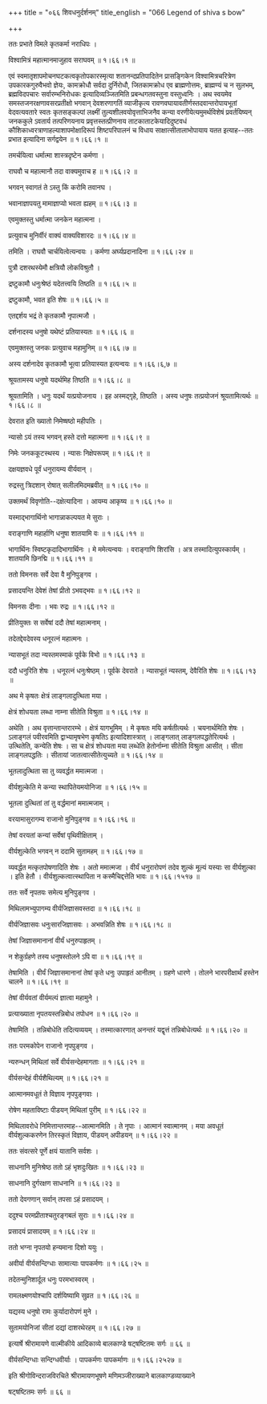 +++
title = "०६६ शिवधनुर्दर्शनम्"
title_english = "066 Legend of shiva s bow"

+++


ततः प्रभाते विमले कृतकर्मा नराधिपः ।  

विश्वामित्रं महात्मानमाजुहाव सराघवम्  ॥  १।६६।१  ॥   

एवं स्वमातृशापमोचनघटकत्वकृतोपकारस्मृत्या शतानन्दप्रतिपादितेन
प्रासङ्गिकेन विश्वामित्रचरित्रेण उपकारकगुरुवैभवो ज्ञेयः, कामक्रोधौ
सर्वदा दुर्निरोधौ, जितकामक्रोध एव ब्राह्मणोत्तमः, ब्राह्मण्यं च न
सुलभम्, ब्रह्मविदपचारः सर्वारम्भनिरोधकः इत्यादिव्यञ्जितमिति
प्रबन्धगतवस्तुना वस्तुध्वनिः । अथ स्वयमेव समस्तजनरक्षणावसरप्रतीक्षो
भगवान् देवशरणागतिं व्याजीकृत्य रावणवघायावतीर्णस्तदवान्तरोपायभूतां
वेदवत्यवतारे स्वतः कृतसङ्कल्पां लक्ष्मीं तुल्यशीलवयोवृत्ताभिजनैव कन्या
वरणीयेत्यमुमर्थविशेषं प्रवर्तयिष्यन् जनककुले ऽवतार्य तत्परिणयनाय
प्रवृत्तस्तत्प्रीणनाय ताटकाताटकेयादिदुष्टवधं
कौशिकाध्वरत्राणाहल्याशापमोक्षादिरूपं शिष्टपरिपालनं च विधाय
साक्षात्सीतालाभोपायाय यतत इत्याह--ततः प्रभात इत्यादिना सर्गद्वयेन  ॥ 
१।६६।१  ॥   

  

तमर्चयित्वा धर्मात्मा शास्त्रदृष्टेन कर्मणा ।  

राघवौ च महात्मानौ तदा वाक्यमुवाच ह  ॥  १।६६।२  ॥   

भगवन् स्वागतं ते ऽस्तु किं करोमि तवानघ ।  

भवानाज्ञापयतु मामाज्ञाप्यो भवता ह्यहम्  ॥  १।६६।३  ॥   

एवमुक्तस्तु धर्मात्मा जनकेन महात्मना ।  

प्रत्युवाच मुनिर्वीरं वाक्यं वाक्यविशारदः  ॥  १।६६।४  ॥   

तमिति । राघवौ चार्चयित्वेत्यन्वयः । कर्मणा अर्घ्यप्रदानादिना  ॥  १।६६।२४
 ॥   

  

पुत्रौ दशरथस्येमौ क्षत्रियौ लोकविश्रुतौ ।  

द्रष्टुकामौ धनुःश्रेष्ठं यदेतत्त्वयि तिष्ठति  ॥  १।६६।५  ॥   

द्रष्टुकामौ, भवत इति शेषः  ॥  १।६६।५  ॥   

  

एतद्दर्शय भद्रं ते कृतकामौ नृपात्मजौ ।  

दर्शनादस्य धनुषो यथेष्टं प्रतियास्यतः  ॥  १।६६।६  ॥   

एवमुक्तस्तु जनकः प्रत्युवाच महामुनिम्  ॥  १।६६।७  ॥   

अस्य दर्शनादेव कृतकामौ भूत्वा प्रतियास्यत इत्यन्वयः  ॥  १।६६।६,७  ॥   

  

श्रूयतामस्य धनुषो यदर्थमिह तिष्ठति  ॥  १।६६।८  ॥   

श्रूयतामिति । धनुः यदर्थं यत्प्रयोजनाय । इह अस्मद्गृहे, तिष्ठति । अस्य
धनुषः तत्प्रयोजनं श्रूयतामित्यर्थः  ॥  १।६६।८  ॥   

  

देवरात इति ख्यातो निमेष्षष्ठो महीपतिः ।  

न्यासो ऽयं तस्य भगवन् हस्ते दत्तो महात्मना  ॥  १।६६।९  ॥   

निमेः जनककूटस्थस्य । न्यासः निक्षेपरूपम्  ॥  १।६६।९  ॥   

  

दक्षयज्ञवधे पूर्वं धनुरायम्य वीर्यवान् ।  

रुद्रस्तु त्रिदशान् रोषात् सलीलमिदमब्रवीत्  ॥  १।६६।१०  ॥   

उक्तमर्थं विवृणोति--दक्षेत्यादिना । आयम्य आकृष्य  ॥  १।६६।१०  ॥   

  

यस्माद्भागार्थिनो भागान्नाकल्पयत मे सुराः ।  

वराङ्गाणि महार्हाणि धनुषा शातयामि वः  ॥  १।६६।११  ॥   

भागार्थिनः स्विष्टकृदादिभागार्थिनः । मे ममेत्यन्वयः । वराङ्गाणि शिरांसि
। अत्र तस्मादित्युपस्कार्यम् । शातयामि छिनद्मि  ॥  १।६६।११  ॥   

  

ततो विमनसः सर्वे देवा वै मुनिपुङ्गव ।  

प्रसादयन्ति देवेशं तेषां प्रीतो ऽभवद्भवः  ॥  १।६६।१२  ॥   

विमनसः दीनाः । भवः रुद्रः  ॥  १।६६।१२  ॥   

  

प्रीतियुक्तः स सर्वेषां ददौ तेषां महात्मनाम् ।  

तदेतद्देवदेवस्य धनूरत्नं महात्मनः ।  

न्यासभूतं तदा न्यस्तमस्माकं पूर्वके विभो  ॥  १।६६।१३  ॥   

ददौ धनुरिति शेषः । धनूरत्नं धनुःश्रेष्ठम् । पूर्वके देवराते । न्यासभूतं
न्यस्तम्, देवैरिति शेषः  ॥  १।६६।१३  ॥   

  

अथ मे कृषतः क्षेत्रं लाङ्गलादुत्थिता मया ।  

क्षेत्रं शोधयता लब्धा नाम्ना सीतेति विश्रुता  ॥  १।६६।१४  ॥   

अथेति । अथ वृत्तान्तान्तरारम्भे । क्षेत्रं यागभूमिम् । मे कृषतः मयि
कर्षतीत्यर्थः । चयनार्थमिति शेषः । ऽलाङ्गलं पवीरवमिति द्वाभ्यामृषभेण
कृषतिऽ इत्यादिशास्त्रात् । लाङ्गलात् लाङ्गलपद्धतेरित्यर्थः । उत्थितेति,
कन्येति शेषः । सा च क्षेत्रं शोधयता मया लब्धेति हेतोर्नाम्ना सीतेति
विश्रुता आसीत् । सीता लाङ्गलपद्धतिः । सीतायां जातत्वात्सीतेत्युच्यते  ॥ 
१।६६।१४  ॥   

  

भूतलादुत्थिता सा तु व्यवर्द्धत ममात्मजा ।  

वीर्यशुल्केति मे कन्या स्थापितेयमयोनिजा  ॥  १।६६।१५  ॥   

भूतला दुत्थितां तां तु वर्द्धमानां ममात्मजाम् ।  

वरयामासुरागम्य राजानो मुनिपुङ्गव  ॥  १।६६।१६  ॥   

तेषां वरयतां कन्यां सर्वेषां पृथिवीक्षिताम् ।  

वीर्यशुल्केति भगवन् न ददामि सुतामहम्  ॥  १।६६।१७  ॥   

व्यवर्द्धत मत्कृतपोषणादिति शेषः । अतो ममात्मजा । वीर्यं धनुरारोपणं तदेव
शुल्कं मूल्यं यस्याः सा वीर्यशुल्का । इति हेतौ ।
वीर्यशुल्कत्वात्स्थापिता न कस्मैचिद्दत्तेति भावः  ॥  १।६६।१५१७  ॥   

  

ततः सर्वे नृपतयः समेत्य मुनिपुङ्गव ।  

मिथिलामभ्युपागम्य वीर्यजिज्ञासवस्तदा  ॥  १।६६।१८  ॥   

वीर्यजिज्ञासवः धनुःसारजिज्ञासवः । अभवन्निति शेषः  ॥  १।६६।१८  ॥   

  

तेषां जिज्ञासमानानां वीर्यं धनुरुपाहृतम् ।  

न शेकुर्ग्रहणे तस्य धनुषस्तोलने ऽपि वा  ॥  १।६६।१९  ॥   

तेषामिति । वीर्यं जिज्ञासमानानां तेषां कृते धनुः उपाहृतं आनीतम् । ग्रहणे
धारणे । तोलने भारपरीक्षार्थं हस्तेन चालने  ॥  १।६६।१९  ॥   

  

तेषां वीर्यवतां वीर्यमल्पं ज्ञात्वा महामुने ।  

प्रत्याख्याता नृपतयस्तन्निबोध तपोधन  ॥  १।६६।२०  ॥   

तेषामिति । तन्निबोधेति तदित्यव्ययम् । तस्मात्कारणात् अनन्तरं यद्वृत्तं
तन्निबोधेत्यर्थः  ॥  १।६६।२०  ॥   

  

ततः परमकोपेन राजानो नृपपुङ्गव ।  

न्यरुन्धन् मिथिलां सर्वे वीर्यसन्देहमागताः  ॥  १।६६।२१  ॥   

वीर्यसन्देहं वीर्यशैथिल्यम्  ॥  १।६६।२१  ॥   

  

आत्मानमवधूतं ते विज्ञाय नृपपुङ्गवाः ।  

रोषेण महताविष्टाः पीडयन् मिथिलां पुरीम्  ॥  १।६६।२२  ॥   

मिथिलावरोधे निमित्तान्तरमाह--आत्मानमिति । ते नृपाः । आत्मानं स्वात्मानम्
। मया अवधूतं वीर्यशुल्ककरणेन तिरस्कृतं विज्ञाय, पीडयन् अपीडयन्  ॥ 
१।६६।२२  ॥   

  

ततः संवत्सरे पूर्णे क्षयं यातानि सर्वशः ।  

साधनानि मुनिश्रेष्ठ ततो ऽहं भृशदुःखितः  ॥  १।६६।२३  ॥   

साधनानि दुर्गरक्षण साधनानि  ॥  १।६६।२३  ॥   

  

ततो देवगणान् सर्वान् तपसा ऽहं प्रसादयम् ।  

ददुश्च परमप्रीताश्चतुरङ्गबलं सुराः  ॥  १।६६।२४  ॥   

प्रसादयं प्रासादयम्  ॥  १।६६।२४  ॥   

  

ततो भग्ना नृपतयो हन्यमाना दिशो ययुः ।  

अवीर्या वीर्यसन्दिग्धाः सामात्याः पापकर्मणः  ॥  १।६६।२५  ॥   

तदेतन्मुनिशार्दूल धनुः परमभास्वरम् ।  

रामलक्ष्मणयोश्चापि दर्शयिष्यामि सुव्रत  ॥  १।६६।२६  ॥   

यद्यस्य धनुषो रामः कुर्यादारोपणं मुने ।  

सुतामयोनिजां सीतां दद्यां दाशरथेरहम्  ॥  १।६६।२७  ॥   

इत्यार्षे श्रीरामायणे वाल्मीकीये आदिकाव्ये बालकाण्डे षट्षष्टितमः सर्गः
 ॥  ६६  ॥   

वीर्यसन्दिग्धाः सन्दिग्धवीर्याः । पापकर्मणः पापकर्माणः  ॥  १।६६।२५२७  ॥   

इति श्रीगोविन्दराजविरचिते श्रीरामायणभूषणे मणिमञ्जीराख्याने
बालकाण्डव्याख्याने  

षट्षष्टितमः सर्गः  ॥  ६६  ॥   

  


